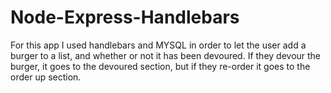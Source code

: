 # Node-Express-Handlebars
For this app I used handlebars and MYSQL in order to let the user add a burger to a list, and whether or not it has been devoured. If they devour the burger, it goes to the devoured section, but if they re-order it goes to the order up section. 
